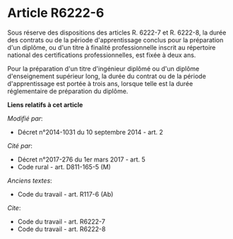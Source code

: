 # Article R6222-6

Sous réserve des dispositions des articles R. 6222-7 et R. 6222-8, la durée des contrats ou de la période d'apprentissage
conclus pour la préparation d'un diplôme, ou d'un titre à finalité professionnelle inscrit au répertoire national des
certifications professionnelles, est fixée à deux ans. 

Pour la préparation d'un titre d'ingénieur diplômé ou d'un diplôme d'enseignement supérieur long, la durée du contrat ou de
la période d'apprentissage est portée à trois ans, lorsque telle est la durée réglementaire de préparation du diplôme.

**Liens relatifs à cet article**

_Modifié par_:

  - Décret n°2014-1031 du 10 septembre 2014 - art. 2

_Cité par_:

  - Décret n°2017-276 du 1er mars 2017 - art. 5
  - Code rural - art. D811-165-5 (M)

_Anciens textes_:

  - Code du travail - art. R117-6 (Ab)

_Cite_:

  - Code du travail - art. R6222-7
  - Code du travail - art. R6222-8
